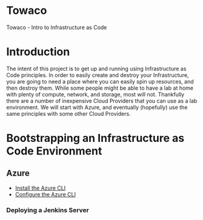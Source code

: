 # Towaco
Towaco - Intro to Infrastructure as Code

# Introduction

The intent of this project is to get up and running using Infrastructure as Code principles.  In order to easily create and destroy your Infrastructure, you are going to need a place where you can easily spin up resources, and then destroy them.  While some people might be able to have a lab at home with plenty of compute, network, and storage, most will not.  Thankfully there are a number of inexpensive Cloud Providers that you can use as a lab environment.  We will start with Azure, and eventually (hopefully) use the same principles with some other Cloud Providers.


# Bootstrapping an Infrastructure as Code Environment

## Azure

+ [Install the Azure CLI](../Azure/README.md)
+ [Configure the Azure CLI](../Azure/Bootstrap/README.md)


### Deploying a Jenkins Server
